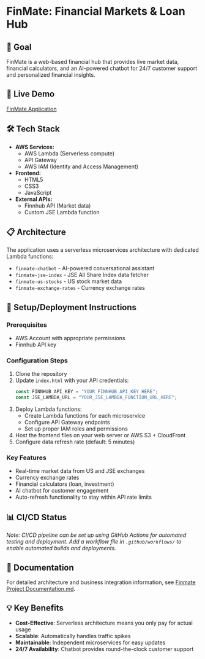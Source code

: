 # FinMate: Financial Markets & Loan Hub

## 🎯 Goal
FinMate is a web-based financial hub that provides live market data, financial calculators, and an AI-powered chatbot for 24/7 customer support and personalized financial insights.

## 🔗 Live Demo
[FinMate Application](https://fnbappacademy.tyrone.studio/chatbot-lambda.html)

## 🛠️ Tech Stack
- **AWS Services:**
  - AWS Lambda (Serverless compute)
  - API Gateway
  - AWS IAM (Identity and Access Management)
- **Frontend:**
  - HTML5
  - CSS3
  - JavaScript
- **External APIs:**
  - Finnhub API (Market data)
  - Custom JSE Lambda function

## 📋 Architecture
The application uses a serverless microservices architecture with dedicated Lambda functions:
- `finmate-chatbot` - AI-powered conversational assistant
- `finmate-jse-index` - JSE All Share Index data fetcher
- `finmate-us-stocks` - US stock market data
- `finmate-exchange-rates` - Currency exchange rates

## 🚀 Setup/Deployment Instructions

### Prerequisites
- AWS Account with appropriate permissions
- Finnhub API key

### Configuration Steps
1. Clone the repository
2. Update `index.html` with your API credentials:
   ```javascript
   const FINNHUB_API_KEY = "YOUR_FINNHUB_API_KEY_HERE";
   const JSE_LAMBDA_URL = "YOUR_JSE_LAMBDA_FUNCTION_URL_HERE";
   ```
3. Deploy Lambda functions:
   - Create Lambda functions for each microservice
   - Configure API Gateway endpoints
   - Set up proper IAM roles and permissions
4. Host the frontend files on your web server or AWS S3 + CloudFront
5. Configure data refresh rate (default: 5 minutes)

### Key Features
- Real-time market data from US and JSE exchanges
- Currency exchange rates
- Financial calculators (loan, investment)
- AI chatbot for customer engagement
- Auto-refresh functionality to stay within API rate limits

## 📊 CI/CD Status
*Note: CI/CD pipeline can be set up using GitHub Actions for automated testing and deployment. Add a workflow file in `.github/workflows/` to enable automated builds and deployments.*

## 📖 Documentation
For detailed architecture and business integration information, see [Finmate Project Documentation.md](Finmate%20Project%20Documentation.md).

## 💡 Key Benefits
- **Cost-Effective**: Serverless architecture means you only pay for actual usage
- **Scalable**: Automatically handles traffic spikes
- **Maintainable**: Independent microservices for easy updates
- **24/7 Availability**: Chatbot provides round-the-clock customer support
